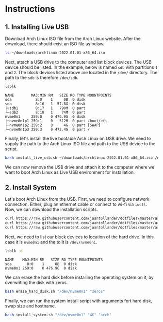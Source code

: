 # Instructions
## 1. Installing Live USB
Download Arch Linux ISO file from the Arch Linux website. After the download, there should exist an ISO file as below. 

```bash
ls ~/downloads/archlinux-2022.01.01-x86_64.iso
```

Next, attach a USB drive to the computer and list block devices. The USB device should be listed. In the example, below is named `sdb` with partitions `1` and `2`. The block devices listed above are located in the `/dev/` directory. The path to the `sdb` is therefore `/dev/sdb`.

```bash
lsblk
```

```
NAME        MAJ:MIN RM   SIZE RO TYPE MOUNTPOINTS
sda           8:0    1     0B  0 disk
sdb           8:16   1  57.8G  0 disk
├─sdb1        8:17   1   790M  0 part
└─sdb2        8:18   1    74M  0 part
nvme0n1     259:0    0 476.9G  0 disk
├─nvme0n1p1 259:1    0   512M  0 part /boot/efi
├─nvme0n1p2 259:2    0     4G  0 part [SWAP]
└─nvme0n1p3 259:3    0 472.4G  0 part /
```

Finally, let's install the live bootable Arch Linux on USB drive. We need to supply the path to the Arch Linux ISO file and path to the USB device to the script.

```bash
bash install_live_usb.sh ~/downloads/archlinux-2022.01.01-x86_64.iso /dev/sdb
```

We can now remove the USB drive and attach it to the computer where we want to boot Arch Linux as Live USB environment for installation.


## 2. Install System
Let's boot Arch Linux from the USB. First, we need to configure network connection. Either, plug an ethernet cable or connect to wi-fi via `iwctl`. Now, we can download the installation scripts.

```bash
curl https://raw.githubusercontent.com/jaantollander/dotfiles/master/arch/erase_hard_disk.sh > erase_hard_disk.sh
curl https://raw.githubusercontent.com/jaantollander/dotfiles/master/arch/install_system.sh > install_system.sh
curl https://raw.githubusercontent.com/jaantollander/dotfiles/master/arch/install_chroot.sh > install_chroot.sh
```

Next, we need to list our block devices to location of the hard drive. In this case it is `nvme0n1` and the to it is `/dev/nvme0n1`.

```bash
lsblk -d
```

```
NAME    MAJ:MIN RM   SIZE RO TYPE MOUNTPOINTS
sda       8:0    1     0B  0 disk
nvme0n1 259:0    0 476.9G  0 disk
```

We can erase the hard disk before installing the operating system on it, by overwriting the disk with zeros.

```bash
bash erase_hard_disk.sh "/dev/nvme0n1" "zeros"
```

Finally, we can run the system install script with arguments fort hard disk, swap size and hostname.

```bash
bash install_system.sh "/dev/nvme0n1" "4G" "arch"
```

